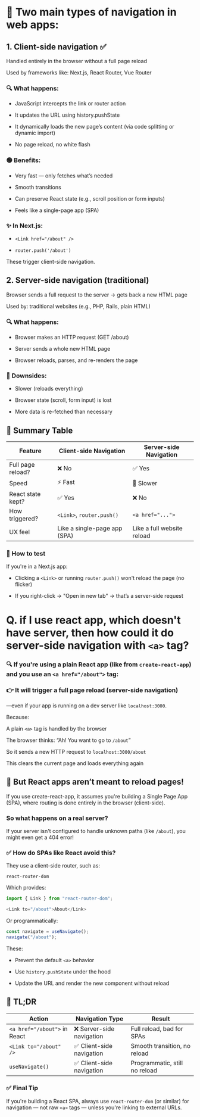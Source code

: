 # 🧭 Two main types of navigation in web apps:
## 1. Client-side navigation ✅
Handled entirely in the browser without a full page reload

Used by frameworks like: Next.js, React Router, Vue Router

### 🔍 What happens:
- JavaScript intercepts the link or router action

- It updates the URL using history.pushState

- It dynamically loads the new page’s content (via code splitting or dynamic import)

- No page reload, no white flash

### 🟢 Benefits:
- Very fast — only fetches what’s needed

- Smooth transitions

- Can preserve React state (e.g., scroll position or form inputs)

- Feels like a single-page app (SPA)

### ✨ In Next.js:
- `<Link href="/about" />`

- `router.push('/about')`

These trigger client-side navigation.

## 2. Server-side navigation (traditional)
Browser sends a full request to the server → gets back a new HTML page

Used by: traditional websites (e.g., PHP, Rails, plain HTML)

### 🔍 What happens:
- Browser makes an HTTP request (GET /about)

- Server sends a whole new HTML page

- Browser reloads, parses, and re-renders the page

### 🔴 Downsides:
- Slower (reloads everything)

- Browser state (scroll, form input) is lost

- More data is re-fetched than necessary

## 🧠 Summary Table
| Feature |	Client-side Navigation |	Server-side Navigation |
|---------|----------------|--------------|
| Full page reload?	| ❌ No	 | ✅ Yes |
| Speed	| ⚡ Fast |	🐢 Slower |
| React state kept? |	✅ Yes	| ❌ No |
| How triggered? |	`<Link>`, `router.push()` |	`<a href="...">` |
| UX feel	| Like a single-page app (SPA) |	Like a full website reload |

### 🧪 How to test
If you're in a Next.js app:

- Clicking a `<Link>` or running `router.push()` won't reload the page (no flicker)

- If you right-click → "Open in new tab" → that’s a server-side request

# Q. if I use react app, which doesn't have server, then how could it do server-side navigation with `<a>` tag?

### 🔍 If you're using a plain React app (like from `create-react-app`) and you use an `<a href="/about">` tag:
### 👉 It will trigger a full page reload (server-side navigation)
—even if your app is running on a dev server like `localhost:3000`.

Because:

A plain `<a>` tag is handled by the browser

The browser thinks: “Ah! You want to go to `/about`”

So it sends a new HTTP request to `localhost:3000/about`

This clears the current page and loads everything again

## 🛑 But React apps aren’t meant to reload pages!
If you use create-react-app, it assumes you're building a Single Page App (SPA), where routing is done entirely in the browser (client-side).

### So what happens on a real server?
If your server isn't configured to handle unknown paths (like `/about`), you might even get a 404 error!

### ✅ How do SPAs like React avoid this?
They use a client-side router, such as:

`react-router-dom`

Which provides:

```javascript
import { Link } from "react-router-dom";

<Link to="/about">About</Link>
```
Or programmatically:

```javascript
const navigate = useNavigate();
navigate("/about");
```

These:
- Prevent the default `<a>` behavior

- Use `history.pushState` under the hood

- Update the URL and render the new component without reload

## 🧠 TL;DR
| Action	| Navigation Type	| Result |
|-------|----------|------|
| `<a href="/about">` in React | 	❌ Server-side navigation	| Full reload, bad for SPAs |
| `<Link to="/about" />` |	✅ Client-side navigation	| Smooth transition, no reload |
| `useNavigate()` | 	✅ Client-side navigation	| Programmatic, still no reload |

### ✅ Final Tip
If you're building a React SPA, always use `react-router-dom` (or similar) for navigation — not raw `<a>` tags — unless you're linking to external URLs.